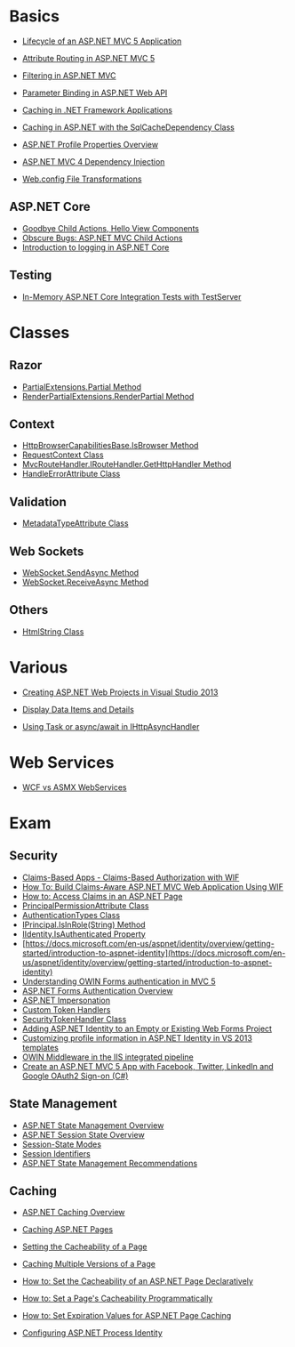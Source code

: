 # Basics
* [Lifecycle of an ASP.NET MVC 5 Application](https://www.asp.net/mvc/overview/getting-started/lifecycle-of-an-aspnet-mvc-5-application)
* [Attribute Routing in ASP.NET MVC 5](https://blogs.msdn.microsoft.com/webdev/2013/10/17/attribute-routing-in-asp-net-mvc-5/)
* [Filtering in ASP.NET MVC](https://msdn.microsoft.com/en-us/library/gg416513(v=vs.98).aspx)
* [Parameter Binding in ASP.NET Web API](https://www.asp.net/web-api/overview/formats-and-model-binding/parameter-binding-in-aspnet-web-api)
* [Caching in .NET Framework Applications](https://msdn.microsoft.com/en-us/library/dd997357%28v=vs.110%29.aspx?f=255&MSPPError=-2147217396)
* [Caching in ASP.NET with the SqlCacheDependency Class](https://msdn.microsoft.com/en-us/library/ms178604.ASPX)

* [ASP.NET Profile Properties Overview](https://msdn.microsoft.com/en-us/library/2y3fs9xs.aspx)
* [ASP.NET MVC 4 Dependency Injection](https://www.asp.net/mvc/overview/older-versions/hands-on-labs/aspnet-mvc-4-dependency-injection)
* [Web.config File Transformations](https://www.asp.net/mvc/overview/deployment/visual-studio-web-deployment/web-config-transformations)

## ASP.NET Core
* [Goodbye Child Actions, Hello View Components](https://davepaquette.com/archive/2016/01/02/goodbye-child-actions-hello-view-components.aspx)
* [Obscure Bugs: ASP.NET MVC Child Actions](http://www.khalidabuhakmeh.com/obscure-bugs-asp-net-mvc-child-actions)
* [Introduction to logging in ASP.NET Core](https://docs.microsoft.com/en-gb/aspnet/core/fundamentals/logging/?tabs=aspnetcore2x)

## Testing
* [In-Memory ASP.NET Core Integration Tests with TestServer](https://visualstudiomagazine.com/articles/2017/07/01/testserver.aspx)

# Classes
## Razor
* [PartialExtensions.Partial Method](https://msdn.microsoft.com/en-us/library/ee402926.aspx)
* [RenderPartialExtensions.RenderPartial Method](https://msdn.microsoft.com/en-us/library/dd492503(v=vs.118).aspx)

## Context
* [HttpBrowserCapabilitiesBase.IsBrowser Method](https://msdn.microsoft.com/en-us/library/system.web.httpbrowsercapabilitiesbase.isbrowser.aspx)
* [RequestContext Class](https://msdn.microsoft.com/en-us/library/system.web.routing.requestcontext.aspx)
* [MvcRouteHandler.IRouteHandler.GetHttpHandler Method](https://msdn.microsoft.com/en-us/library/mt150538.aspx#M:System.Web.Mvc.MvcRouteHandler.System)
* [HandleErrorAttribute Class](https://msdn.microsoft.com/en-us/library/system.web.mvc.handleerrorattribute(v=vs.118).aspx)

## Validation
* [MetadataTypeAttribute Class](https://msdn.microsoft.com/en-us/library/system.componentmodel.dataannotations.metadatatypeattribute(v=vs.110).aspx)

## Web Sockets
* [WebSocket.SendAsync Method](https://msdn.microsoft.com/en-us/library/system.net.websockets.websocket.sendasync(v=vs.110).aspx)
* [WebSocket.ReceiveAsync Method](https://msdn.microsoft.com/en-us/library/system.net.websockets.websocket.receiveasync(v=vs.110).aspx)

## Others
* [HtmlString Class](https://msdn.microsoft.com/en-us/library/system.web.htmlstring(v=vs.110).aspx)


# Various
* [Creating ASP.NET Web Projects in Visual Studio 2013](https://www.asp.net/visual-studio/overview/2013/creating-web-projects-in-visual-studio)
* [Display Data Items and Details](https://www.asp.net/web-forms/overview/getting-started/getting-started-with-aspnet-45-web-forms/display_data_items_and_details)

* [Using Task or async/await in IHttpAsyncHandler](http://stackoverflow.com/questions/9225420/using-task-or-async-await-in-ihttpasynchandler)

# Web Services
* [WCF vs ASMX WebServices](http://keithelder.net/2008/10/17/wcf-vs-asmx-webservices/)

# Exam

## Security
- [Claims-Based Apps - Claims-Based Authorization with WIF](https://docs.microsoft.com/en-us/archive/msdn-magazine/2009/november/claims-based-authorization-with-wif)
- [How To: Build Claims-Aware ASP.NET MVC Web Application Using WIF](https://docs.microsoft.com/en-us/previous-versions/dotnet/framework/security/how-to-build-claims-aware-aspnet-mvc-web-app-using-wif)
- [How to: Access Claims in an ASP.NET Page](https://docs.microsoft.com/en-us/previous-versions/windows-identity-foundation/ee517271(v=msdn.10))
- [PrincipalPermissionAttribute Class](https://docs.microsoft.com/en-us/dotnet/api/system.security.permissions.principalpermissionattribute?view=netframework-4.6)
- [AuthenticationTypes Class](https://docs.microsoft.com/en-us/dotnet/api/system.security.claims.authenticationtypes?view=netframework-4.6)
- [IPrincipal.IsInRole(String) Method](https://docs.microsoft.com/en-us/dotnet/api/system.security.principal.iprincipal.isinrole?view=netframework-4.6#System_Security_Principal_IPrincipal_IsInRole_System_String_)
- [IIdentity.IsAuthenticated Property](https://docs.microsoft.com/en-us/dotnet/api/system.security.principal.iidentity.isauthenticated?view=netframework-4.6)
- [https://docs.microsoft.com/en-us/aspnet/identity/overview/getting-started/introduction-to-aspnet-identity](https://docs.microsoft.com/en-us/aspnet/identity/overview/getting-started/introduction-to-aspnet-identity)
- [Understanding OWIN Forms authentication in MVC 5](https://devblogs.microsoft.com/aspnet/understanding-owin-forms-authentication-in-mvc-5/)
- [ASP.NET Forms Authentication Overview](https://docs.microsoft.com/en-us/previous-versions/aspnet/7t6b43z4(v=vs.100))
- [ASP.NET Impersonation](https://docs.microsoft.com/en-us/previous-versions/aspnet/xh507fc5(v=vs.100))
- [Custom Token Handlers](https://docs.microsoft.com/en-us/previous-versions/dotnet/framework/security/custom-token-handlers)
- [SecurityTokenHandler Class](https://docs.microsoft.com/en-us/dotnet/api/system.identitymodel.tokens.securitytokenhandler?view=netframework-4.6)
- [Adding ASP.NET Identity to an Empty or Existing Web Forms Project](https://docs.microsoft.com/en-us/aspnet/identity/overview/getting-started/adding-aspnet-identity-to-an-empty-or-existing-web-forms-project)
- [Customizing profile information in ASP.NET Identity in VS 2013 templates](https://devblogs.microsoft.com/aspnet/customizing-profile-information-in-asp-net-identity-in-vs-2013-templates/)
- [OWIN Middleware in the IIS integrated pipeline](https://docs.microsoft.com/en-us/aspnet/aspnet/overview/owin-and-katana/owin-middleware-in-the-iis-integrated-pipeline)
- [Create an ASP.NET MVC 5 App with Facebook, Twitter, LinkedIn and Google OAuth2 Sign-on (C#)](https://docs.microsoft.com/en-us/aspnet/mvc/overview/security/create-an-aspnet-mvc-5-app-with-facebook-and-google-oauth2-and-openid-sign-on)

## State Management
- [ASP.NET State Management Overview](https://docs.microsoft.com/en-us/previous-versions/aspnet/75x4ha6s(v=vs.100))
- [ASP.NET Session State Overview](https://docs.microsoft.com/en-us/previous-versions/aspnet/ms178581(v=vs.100))
- [Session-State Modes](https://docs.microsoft.com/en-us/previous-versions/aspnet/ms178586(v=vs.100))
- [Session Identifiers](https://docs.microsoft.com/en-us/previous-versions/aspnet/ms178582(v=vs.100))
- [ASP.NET State Management Recommendations](https://docs.microsoft.com/en-us/previous-versions/aspnet/z1hkazw7(v=vs.100))

## Caching
- [ASP.NET Caching Overview](https://docs.microsoft.com/en-us/previous-versions/aspnet/ms178597(v=vs.100))
- [Caching ASP.NET Pages](https://docs.microsoft.com/en-us/previous-versions/aspnet/06bh14hk(v=vs.100))
- [Setting the Cacheability of a Page](https://docs.microsoft.com/en-us/previous-versions/aspnet/w9s3a17d(v=vs.100))
- [Caching Multiple Versions of a Page](https://docs.microsoft.com/en-us/previous-versions/aspnet/xadzbzd6(v=vs.100))
- [How to: Set the Cacheability of an ASP.NET Page Declaratively](https://docs.microsoft.com/en-us/previous-versions/aspnet/zd1ysf1y(v=vs.100))
- [How to: Set a Page's Cacheability Programmatically](https://docs.microsoft.com/en-us/previous-versions/aspnet/z852zf6b(v=vs.100))
- [How to: Set Expiration Values for ASP.NET Page Caching](https://docs.microsoft.com/en-us/previous-versions/aspnet/y18he7cw(v=vs.100))

- [Configuring ASP.NET Process Identity](https://docs.microsoft.com/en-us/previous-versions/aspnet/dwc1xthy(v=vs.100))